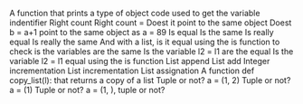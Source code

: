 A function that prints a type of object
code used to get the variable indentifier
Right count
Right count =
Doest it point to the same object
Doest b = a+1 point to the same object as a = 89
Is equal
Is the same
Is really equal
Is really the same
And with a list, is it equal
using the is function to check is the variables are the same
Is the variable l2 = l1 are the equal
Is the variable l2 = l1 equal using the is function
List append
List add
Integer incrementation
List incrementation
List assignation
A function def copy_list(l): that returns a copy of a list
Tuple or not?
a = (1, 2) Tuple or not?
a = (1) Tuple or not?
a = (1, ), tuple or not?
